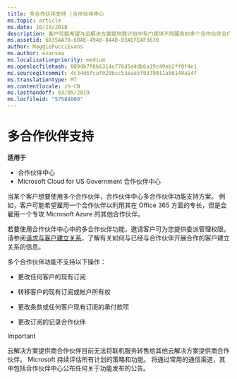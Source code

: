 ```yaml
---
title: 多合作伙伴支持 |合作伙伴中心
ms.topic: article
ms.date: 10/29/2018
description: 客户可能希望与云解决方案提供商计划中专门提供不同服务的多个合作伙伴合作。
ms.assetid: 6835AA78-6DAE-4940-844D-B3AEFEAF3630
author: MaggiePucciEvans
ms.author: evansma
ms.localizationpriority: medium
ms.openlocfilehash: 0094b7f8b6314e776d5d4db6a19c49eb2ff0f4e1
ms.sourcegitcommit: 4c34d6fcaf020bcc53eaa5f0379011a56149a14f
ms.translationtype: MT
ms.contentlocale: zh-CN
ms.lasthandoff: 03/05/2019
ms.locfileid: "57584000"
---
```

# <a name="multi-partner-support"></a>多合作伙伴支持

**适用于**

-  合作伙伴中心
-  Microsoft Cloud for US Government 合作伙伴中心


当某个客户想要使用多个合作伙伴，合作伙伴中心多合作伙伴功能支持方案。 例如，客户可能希望雇用一个合作伙伴以利用其在 Office 365 方面的专长，但是会雇用一个专攻 Microsoft Azure 的其他合作伙伴。

若要使用合作伙伴中心中的多合作伙伴功能，邀请客户可为您提供委派管理权限。 请参阅[请求与客户建立关系](request-a-relationship-with-a-customer.md)，了解有关如何与已经与合作伙伴开展合作的客户建立关系的信息。

多个合作伙伴功能不支持以下操作：

-   更改任何客户的现有订阅

-   转移客户的现有订阅或帐户所有权

-   更改条款或任何客户现有订阅的承付款项

-   更改订阅的记录合作伙伴

> [!IMPORTANT]  
> 云解决方案提供商合作伙伴目前无法将联机服务转售给其他云解决方案提供商合作伙伴。 Microsoft 持续评估所有计划的策略和功能。 将通过常用的通信渠道，其中包括合作伙伴中心公布任何关于功能发布的公告。  

 






